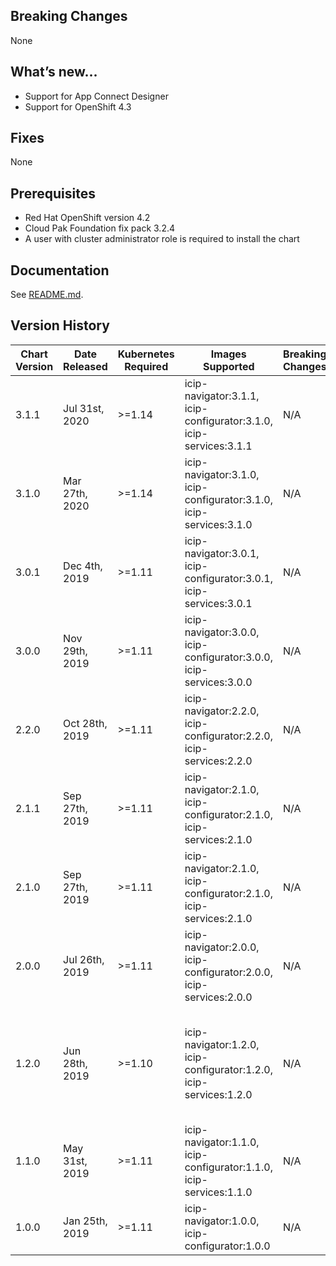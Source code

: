 ## Breaking Changes
None

## What’s new...
- Support for App Connect Designer
- Support for OpenShift 4.3

## Fixes
None

## Prerequisites
* Red Hat OpenShift version 4.2
* Cloud Pak Foundation fix pack 3.2.4
* A user with cluster administrator role is required to install the chart

## Documentation
See [README.md](README.md).

## Version History
| Chart Version | Date Released  | Kubernetes Required | Images Supported                                                   | Breaking Changes | Details                                                                   |
| ------------- | -------------- | ------------------- | ------------------------------------------------------------------ | ---------------- | ------------------------------------------------------------------------- |
| 3.1.1         | Jul 31st, 2020 | \>=1.14             | icip-navigator:3.1.1, icip-configurator:3.1.0, icip-services:3.1.1 | N/A              | Security fixes                                                            |
| 3.1.0         | Mar 27th, 2020 | \>=1.14             | icip-navigator:3.1.0, icip-configurator:3.1.0, icip-services:3.1.0 | N/A              | Support for IBM App Connect Designer                                      |
| 3.0.1         | Dec 4th, 2019  | \>=1.11             | icip-navigator:3.0.1, icip-configurator:3.0.1, icip-services:3.0.1 | N/A              | Fixes                                                                     |
| 3.0.0         | Nov 29th, 2019 | \>=1.11             | icip-navigator:3.0.0, icip-configurator:3.0.0, icip-services:3.0.0 | N/A              | Support for OpenShift 4.2                                                 |
| 2.2.0         | Oct 28th, 2019 | \>=1.11             | icip-navigator:2.2.0, icip-configurator:2.2.0, icip-services:2.2.0 | N/A              | Support for Operations Dashboard                                          |
| 2.1.1         | Sep 27th, 2019 | \>=1.11             | icip-navigator:2.1.0, icip-configurator:2.1.0, icip-services:2.1.0 | N/A              | Fixes                                                                     |
| 2.1.0         | Sep 27th, 2019 | \>=1.11             | icip-navigator:2.1.0, icip-configurator:2.1.0, icip-services:2.1.0 | N/A              | Support for entitled registry and global cloud catalog                    |
| 2.0.0         | Jul 26th, 2019 | \>=1.11             | icip-navigator:2.0.0, icip-configurator:2.0.0, icip-services:2.0.0 | N/A              | Support Cloud Pak Foundation 3.2                                          |
| 1.2.0         | Jun 28th, 2019 | \>=1.10             | icip-navigator:1.2.0, icip-configurator:1.2.0, icip-services:1.2.0 | N/A              | Add platform asset repository. Rename from ibm-cip-prod to ibm-icp4i-prod |
| 1.1.0         | May 31st, 2019 | \>=1.11             | icip-navigator:1.1.0, icip-configurator:1.1.0, icip-services:1.1.0 | N/A              | Add Datapower and Aspera to the Navigator                                 |
| 1.0.0         | Jan 25th, 2019 | \>=1.11             | icip-navigator:1.0.0, icip-configurator:1.0.0                      | N/A              | Initial release                                                           |
